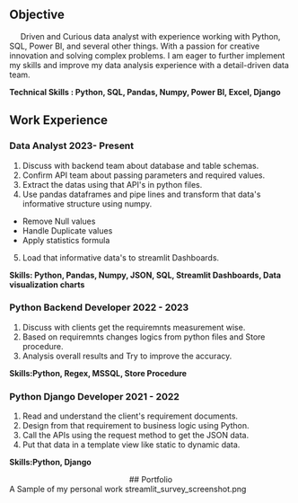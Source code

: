 

## Objective
&nbsp;&nbsp;&nbsp;&nbsp; Driven and Curious data analyst with experience working with Python, SQL, Power BI, and several other things. With a passion for creative innovation and solving complex problems. I am eager to further implement my skills and improve my data analysis experience with a detail-driven data team.

**Technical Skills : Python, SQL, Pandas, Numpy, Power BI, Excel, Django**


## Work Experience
### Data Analyst 2023- Present
1. Discuss with backend team about database and table schemas.
2. Confirm API team about passing parameters and required values.
3. Extract the datas using that API's in python files.
4. Use pandas dataframes and pipe lines and transform that data's informative structure using numpy.
  - Remove Null values
  - Handle Duplicate values
  - Apply statistics formula
5. Load that informative data's to streamlit Dashboards.

**Skills: Python, Pandas, Numpy, JSON, SQL, Streamlit Dashboards, Data visualization charts**

### Python Backend Developer 2022 - 2023
1. Discuss with clients get the requiremnts measurement wise.
2. Based on requiremnts changes logics from python files and Store procedure.
3. Analysis overall results and Try to improve the accuracy.
   
**Skills:Python, Regex, MSSQL, Store Procedure**

### Python Django Developer 2021 - 2022
1. Read and understand the client's requirement documents.
2. Design from that requirement to business logic using Python.
3. Call the APIs using the request method to get the JSON data.
4. Put that data in a template view like static to dynamic data.

**Skills:Python, Django**

<center>## Portfolio</center>
A Sample of my personal work
streamlit_survey_screenshot.png
